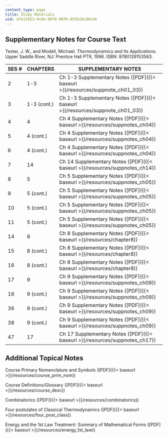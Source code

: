 ```yaml
---
content_type: page
title: Study Materials
uid: d7e11923-9c0e-66f8-00fb-855b28c88cbb
---
```


Supplementary Notes for Course Text
-----------------------------------

Tester, J. W., and Modell, Michael. _Thermodynamics and Its Applications_. Upper Saddle River, NJ: Prentice Hall PTR, 1996. ISBN: 9780139153563.

| SES # | CHAPTERS | SUPPLEMENTARY NOTES |
| --- | --- | --- |
| 2 | 1-3 | Ch 1-3 Supplementary Notes ([PDF]({{< baseurl >}}/resources/suppnote_ch01_03)) |
| 3 | 1-3 (cont.) | Ch 1-3 Supplementary Notes ([PDF]({{< baseurl >}}/resources/suppnote_ch01_03)) |
| 4 | 4 | Ch 4 Supplementary Notes ([PDF]({{< baseurl >}}/resources/suppnotes_ch04)) |
| 5 | 4 (cont.) | Ch 4 Supplementary Notes ([PDF]({{< baseurl >}}/resources/suppnotes_ch04)) |
| 6 | 4 (cont.) | Ch 4 Supplementary Notes ([PDF]({{< baseurl >}}/resources/suppnotes_ch04)) |
| 7 | 14 | Ch 14 Supplementary Notes ([PDF]({{< baseurl >}}/resources/suppnotes_ch14)) |
| 8 | 5 | Ch 5 Supplementary Notes ([PDF]({{< baseurl >}}/resources/suppnotes_ch05)) |
| 9 | 5 (cont.) | Ch 5 Supplementary Notes ([PDF]({{< baseurl >}}/resources/suppnotes_ch05)) |
| 10 | 5 (cont.) | Ch 5 Supplementary Notes ([PDF]({{< baseurl >}}/resources/suppnotes_ch05)) |
| 11 | 5 (cont.) | Ch 5 Supplementary Notes ([PDF]({{< baseurl >}}/resources/suppnotes_ch05)) |
| 14 | 8 | Ch 8 Supplementary Notes ([PDF]({{< baseurl >}}/resources/chapter8)) |
| 15 | 8 (cont.) | Ch 8 Supplementary Notes ([PDF]({{< baseurl >}}/resources/chapter8)) |
| 16 | 8 (cont.) | Ch 8 Supplementary Notes ([PDF]({{< baseurl >}}/resources/chapter8)) |
| 17 | 9 | Ch 9 Supplementary Notes ([PDF]({{< baseurl >}}/resources/suppnotes_ch09)) |
| 18 | 9 (cont.) | Ch 9 Supplementary Notes ([PDF]({{< baseurl >}}/resources/suppnotes_ch09)) |
| 36 | 9 (cont.) | Ch 9 Supplementary Notes ([PDF]({{< baseurl >}}/resources/suppnotes_ch09)) |
| 38 | 9 (cont.) | Ch 9 Supplementary Notes ([PDF]({{< baseurl >}}/resources/suppnotes_ch09)) |
| 47 | 17 | Ch 17 Supplementary Notes ([PDF]({{< baseurl >}}/resources/suppnotes_ch17)) 

Additional Topical Notes
------------------------

Course Primary Nomenclature and Symbols ([PDF]({{< baseurl >}}/resources/course_prim_nom))

Course Definitions/Glossary ([PDF]({{< baseurl >}}/resources/course_desc))

Combinatorics ([PDF]({{< baseurl >}}/resources/combinatorics))

Four postulates of Classical Thermodynamics ([PDF]({{< baseurl >}}/resources/four_post_class))

Energy and the 1st Law Treatment: Summary of Mathematical Forms ([PDF]({{< baseurl >}}/resources/energy_1st_law))